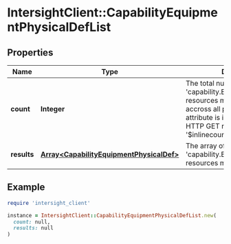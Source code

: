 # IntersightClient::CapabilityEquipmentPhysicalDefList

## Properties

| Name | Type | Description | Notes |
| ---- | ---- | ----------- | ----- |
| **count** | **Integer** | The total number of &#39;capability.EquipmentPhysicalDef&#39; resources matching the request, accross all pages. The &#39;Count&#39; attribute is included when the HTTP GET request includes the &#39;$inlinecount&#39; parameter. | [optional] |
| **results** | [**Array&lt;CapabilityEquipmentPhysicalDef&gt;**](CapabilityEquipmentPhysicalDef.md) | The array of &#39;capability.EquipmentPhysicalDef&#39; resources matching the request. | [optional] |

## Example

```ruby
require 'intersight_client'

instance = IntersightClient::CapabilityEquipmentPhysicalDefList.new(
  count: null,
  results: null
)
```

